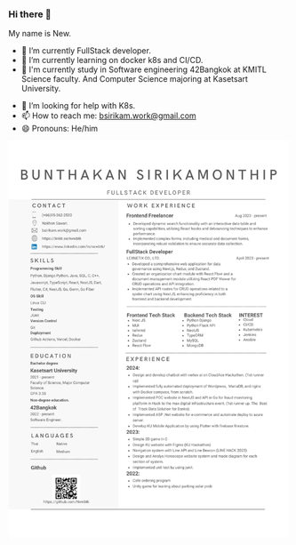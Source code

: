 ### Hi there 👋
My name is New.
<!--
**Nxwbtk/Nxwbtk** is a ✨ _special_ ✨ repository because its `README.md` (this file) appears on your GitHub profile.

Here are some ideas to get you started:
-->
- 🔭 I’m currently FullStack developer.
- 🌱 I’m currently learning on docker k8s and CI/CD.
- 🏫 I'm currently study in Software engineering 42Bangkok at KMITL Science faculty. And Computer Science majoring at Kasetsart University. 
<!-- 
- 👯 I’m looking to collaborate on ... -->
- 🤔 I’m looking for help with K8s.
- 📫 How to reach me: bsirikam.work@gmail.com
- 😄 Pronouns: He/him
<!-- ⚡ Fun fact: ...-->

![alt text](https://github.com/Nxwbtk/Nxwbtk/blob/main/Resume-FullStack.png)
